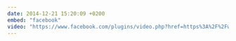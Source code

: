 ```yaml
---
date: 2014-12-21 15:20:09 +0200
embed: "facebook"
video: "https://www.facebook.com/plugins/video.php?href=https%3A%2F%2Fwww.facebook.com%2Frudpunk%2Fvideos%2F10152608194677424%2F&show_text=0&width=560"
---
```

